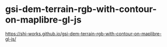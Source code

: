 # gsi-dem-terrain-rgb-with-contour-on-maplibre-gl-js
https://shi-works.github.io/gsi-dem-terrain-rgb-with-contour-on-maplibre-gl-js/
